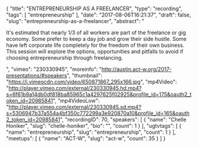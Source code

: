 {
  "title": "ENTREPRENEURSHIP AS A FREELANCER",
  "type": "recording",
  "tags": [
    "entrepreneurship"
  ],
  "date": "2017-08-06T16:21:37",
  "draft": false,
  "slug": "entrepreneurship-as-a-freelancer",
  "abstract": "<p>It's estimated that nearly 1/3 of all workers are part of the freelance or gig economy. Some prefer to keep a day job and grow their side hustle. Some have left corporate life completely for the freedom of their own business. This session will explore the options, opportunities and pitfalls to avoid if choosing entrepreneurship through freelancing.</p>",
  "vimeo": "230330945",
  "moreinfo": "http://austin.act-w.org/2017-presentations/#speakers",
  "thumbnail": "https://i.vimeocdn.com/video/650871867_295x166.jpg",
  "mp4Video": "http://player.vimeo.com/external/230330945.hd.mp4?s=6f61b9a14db0df818ba85965c1a4297625f02925&profile_id=175&oauth2_token_id=20985841",
  "mp4VideoLow": "http://player.vimeo.com/external/230330945.sd.mp4?s=5306947b37a554a4bf350c772299a3e920870a10&profile_id=165&oauth2_token_id=20985841",
  "recordingID": 70,
  "speakers": [
    {
      "name": "Chelle Honiker",
      "slug": "chelle-honiker",
      "bio": "",
      "count": 1
    }
  ],
  "ugtvtags": [
    {
      "name": "entrepreneurship",
      "slug": "entrepreneurship",
      "count": 1
    }
  ],
  "meetups": [
    {
      "name": "ACT-W",
      "slug": "act-w",
      "count": 35
    }
  ]
}